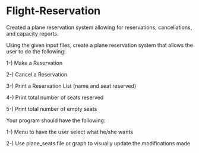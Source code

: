 # Flight-Reservation

Created a plane reservation system allowing for reservations, cancellations, and capacity reports.

Using the given input files, create a plane reservation system that allows the user to do the following:

1-) Make a Reservation

2-) Cancel a Reservation

3-) Print a Reservation List (name and seat reserved)

4-) Print total number of seats reserved

5-) Print total number of empty seats

Your program should have the following:

1-) Menu to have the user select what he/she wants

2-) Use plane_seats file or graph to visually update the modifications made

